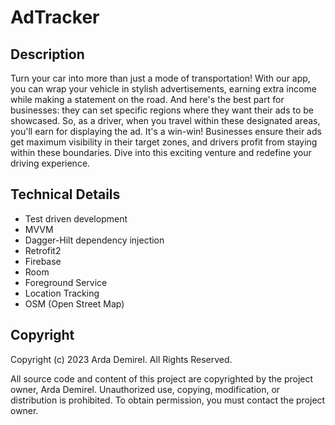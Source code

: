 # AdTracker

## Description

Turn your car into more than just a mode of transportation! With our app, you can wrap your vehicle in stylish advertisements, earning extra income while making a statement on the road. And here's the best part for businesses: they can set specific regions where they want their ads to be showcased. So, as a driver, when you travel within these designated areas, you'll earn for displaying the ad. It's a win-win! Businesses ensure their ads get maximum visibility in their target zones, and drivers profit from staying within these boundaries. Dive into this exciting venture and redefine your driving experience.
## Technical Details
* Test driven development
* MVVM
* Dagger-Hilt dependency injection
* Retrofit2
* Firebase
* Room
* Foreground Service
* Location Tracking
* OSM (Open Street Map)

## Copyright

Copyright (c) 2023 Arda Demirel. All Rights Reserved.

All source code and content of this project are copyrighted by the project owner, Arda Demirel. Unauthorized use, copying, modification, or distribution is prohibited. To obtain permission, you must contact the project owner.

